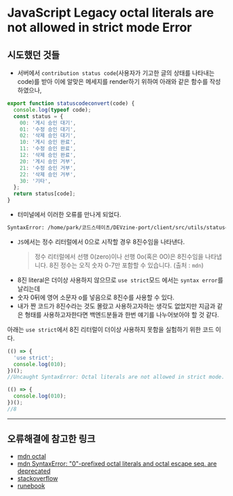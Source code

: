 # **JavaScript** Legacy octal literals are not allowed in strict mode Error

## 시도했던 것들

- 서버에서 `contribution status code`(사용자가 기고한 글의 상태를 나타내는 code)를 받아 이에 알맞은 메세지를 render하기 위하여 아래와 같은 함수를 작성하였으나,

```js
export function statuscodeconvert(code) {
  console.log(typeof code);
  const status = {
    00: '게시 승인 대기',
    01: '수정 승인 대기',
    02: '삭제 승인 대기',
    10: '게시 승인 완료',
    11: '수정 승인 완료',
    12: '삭제 승인 완료',
    20: '게시 승인 거부',
    21: '수정 승인 거부',
    22: '삭제 승인 거부',
    30: '기타',
  };
  return status[code];
}
```

- 터미널에서 이러한 오류를 만나게 되었다.

```sh
SyntaxError: /home/park/코드스테이츠/DEVzine-port/client/src/utils/statuscodeconvert.js: Legacy octal literals are not allowed in strict mode. (4:4)
```

- `JS`에서는 정수 리터럴에서 0으로 시작할 경우 8진수임을 나타낸다.
  > 정수 리터럴에서 선행 0(zero)이나 선행 0o(혹은 0O)은 8진수임을 나타냅니다. 8진 정수는 오직 숫자 0-7만 포함할 수 있습니다. (출처 : `mdn`)
- 8진 literal은 더이상 사용하지 않으므로 `use strict`모드 에서는 `syntax error`를 날리는데
- 숫자 0뒤에 영어 소문자 o를 넣음으로 8진수를 사용할 수 있다.
- 내가 짠 코드가 8진수라는 것도 몰랐고 사용하고자하는 생각도 없었지만 지금과 같은 형태를 사용하고자한다면 백엔드분들과 한번 얘기를 나누어보아야 할 것 같다.

아래는 `use strict`에서 8진 리터럴이 더이상 사용하지 못함을 실험하기 위한 코드 이다.

```js
(() => {
  'use strict';
  console.log(010);
})();
//Uncaught SyntaxError: Octal literals are not allowed in strict mode.
```

```js
(() => {
  console.log(010);
})();
//8
```

---

## 오류해결에 참고한 링크

- [mdn octal](https://developer.mozilla.org/ko/docs/Web/JavaScript/Guide/Grammar_and_types)
- [mdn SyntaxError: "0"-prefixed octal literals and octal escape seq. are deprecated](https://developer.mozilla.org/ko/docs/Web/JavaScript/Reference/Errors/Deprecated_octal)
- [stackoverflow](https://stackoverflow.com/questions/23609042/how-to-avoid-octal-literals-are-not-allowed-in-strict-mode-with-createwritestr)
- [runebook](https://runebook.dev/ko/docs/javascript/errors/deprecated_octal)
